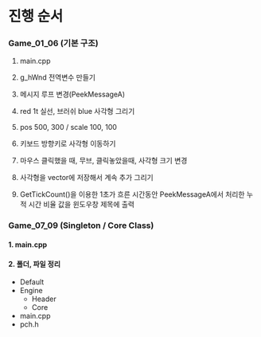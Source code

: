 # 진행 순서

### Game_01_06 (기본 구조)
1. main.cpp

2. g_hWnd 전역변수 만들기

3. 메시지 루프 변경(PeekMessageA)

4. red 1t 실선, 브러쉬 blue 사각형 그리기

5. pos  500, 300 / scale 100, 100

6. 키보드 방향키로 사각형 이동하기

7. 마우스 클릭했을 때, 무브, 클릭놓았을때, 사각형 크기 변경

8. 사각형을 vector에 저장해서 계속 추가 그리기

9. GetTickCount()을 이용한 1초가 흐른 시간동안 PeekMessageA에서 처리한 누적 시간 비율 값을 윈도우창 제목에 출력


### Game_07_09 (Singleton / Core Class)
#### 1. main.cpp

#### 2. 폴더, 파일 정리
- Default
- Engine
  - Header
  - Core
- main.cpp
- pch.h
